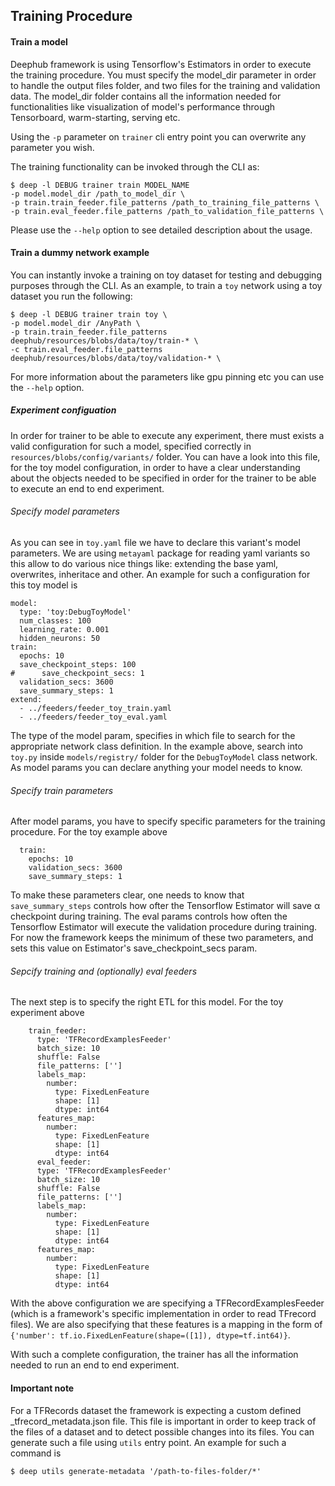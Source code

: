 ## Training Procedure

#### Train a model
Deephub framework is using Tensorflow's Estimators in order to execute the training procedure. You must 
specify the model_dir parameter in order to handle the output files folder, and two files for the training and 
validation data. The model_dir folder contains all the information needed for functionalities like 
visualization of model's performance through Tensorboard, warm-starting, serving etc.

Using the `-p` parameter on `trainer` cli entry point you can overwrite any parameter you wish.

The training functionality can be invoked through the CLI as:
```
$ deep -l DEBUG trainer train MODEL_NAME 
-p model.model_dir /path_to_model_dir \
-p train.train_feeder.file_patterns /path_to_training_file_patterns \ 
-p train.eval_feeder.file_patterns /path_to_validation_file_patterns \
```

Please use the `--help` option to see detailed description about the usage.

#### Train a dummy network example
You can instantly invoke a training on toy dataset for testing and debugging purposes through the CLI.
As an example, to train a `toy` network using a toy dataset you run the following:
```
$ deep -l DEBUG trainer train toy \
-p model.model_dir /AnyPath \
-p train.train_feeder.file_patterns deephub/resources/blobs/data/toy/train-* \ 
-c train.eval_feeder.file_patterns deephub/resources/blobs/data/toy/validation-* \
```

For more information about the parameters like gpu pinning etc you can use the `--help` option.

##### Experiment configuation
In order for trainer to be able to execute any experiment, there must exists a valid configuration for such a model,
specified correctly in `resources/blobs/config/variants/` folder. You can have a look into this file, 
for the toy model configuration, in order to have a clear understanding about the objects needed to be specified in
order for the trainer to be able to execute an end to end experiment.

###### Specify model parameters
As you can see in `toy.yaml` file we have to declare this variant's model parameters. 
We are using `metayaml` package for reading yaml variants so this allow to do various nice things like: extending
the base yaml, overwrites, inheritace and other. An example for such a configuration for this toy model is 
```
model:
  type: 'toy:DebugToyModel'
  num_classes: 100
  learning_rate: 0.001
  hidden_neurons: 50
train:
  epochs: 10
  save_checkpoint_steps: 100
#      save_checkpoint_secs: 1
  validation_secs: 3600
  save_summary_steps: 1
extend:
  - ../feeders/feeder_toy_train.yaml
  - ../feeders/feeder_toy_eval.yaml
```
The type of the model param, specifies in which file to search for the appropriate network class definition. In
the example above, search into `toy.py` inside `models/registry/` folder for the `DebugToyModel` class network. 
As model params you can declare anything your model needs to know.

###### Specify train parameters
After model params, you have to specify specific parameters for the training procedure. For the toy example above 
```
  train:
    epochs: 10
    validation_secs: 3600
    save_summary_steps: 1
```
To make these parameters clear, one needs to know that `save_summary_steps` controls how ofter the Tensorflow Estimator
will save α checkpoint during training. The eval params controls how often the Tensorflow Estimator will execute the
validation procedure during training. For now the framework keeps the minimum of these two parameters, and sets this
value on Estimator's save_checkpoint_secs param.

###### Sepcify training and (optionally) eval feeders
The next step is to specify the right ETL for this model. For the toy experiment above
```
    train_feeder:
      type: 'TFRecordExamplesFeeder'
      batch_size: 10
      shuffle: False
      file_patterns: ['']
      labels_map:
        number:
          type: FixedLenFeature
          shape: [1]
          dtype: int64
      features_map:
        number:
          type: FixedLenFeature
          shape: [1]
          dtype: int64
      eval_feeder:
      type: 'TFRecordExamplesFeeder'
      batch_size: 10
      shuffle: False
      file_patterns: ['']
      labels_map:
        number:
          type: FixedLenFeature
          shape: [1]
          dtype: int64
      features_map:
        number:
          type: FixedLenFeature
          shape: [1]
          dtype: int64
```
With the above configuration we are specifying a TFRecordExamplesFeeder (which is a framework's specific implementation 
in order to read TFrecord files). We are also specifying that these features is a mapping in the form of 
`{'number': tf.io.FixedLenFeature(shape=([1]), dtype=tf.int64)}`.

With such a complete configuration, the trainer has all the information needed to run an end to end experiment.
 

#### Important note
For a TFRecords dataset the framework is expecting a custom defined _tfrecord_metadata.json file. This file is
important in order to keep track of the files of a dataset and to detect possible changes into its files. You can
generate such a file using `utils` entry point. An example for such a command is
```
$ deep utils generate-metadata '/path-to-files-folder/*'
```
